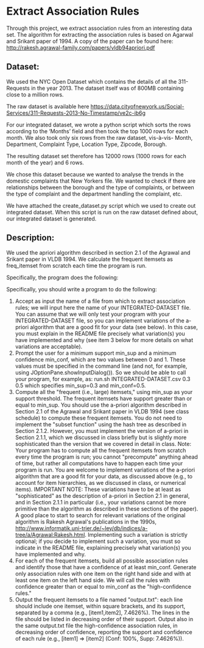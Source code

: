 Extract Association Rules
=================

Through this project, we extract association rules from an interesting data set. The algorithm for extracting the association rules is based on Agarwal and Srikant paper of 1994. A copy of the paper can be found here: http://rakesh.agrawal-family.com/papers/vldb94apriori.pdf


Dataset:
--------
We used the NYC Open Dataset which contains the details of all the 311-Requests in the year 2013. The dataset itself was of 800MB containing close to a million rows.

The raw dataset is available here https://data.cityofnewyork.us/Social-Services/311-Requests-2013-No-Timestamp/ve2c-ib6g


For our integrated dataset, we wrote a python script which sorts the rows according to the ‘Months’ field and then took the top 1000 rows for each month. We also took only six rows from the raw dataset, vis-à-vis- Month, Department, Complaint Type, Location Type, Zipcode, Borough.

The resulting dataset set therefore has 12000 rows (1000 rows for each month of the year) and 6 rows.

We chose this dataset because we wanted to analyse the trends in the domestic complaints that New Yorkers file. We wanted to check if there are relationships between the borough and the type of complaints, or between the type of complaint and the department handling the complaint, etc.

We have attached the create_dataset.py script which we used to create out integrated dataset. When this script is run on the raw dataset defined about, our integrated dataset is generated.


Description:
------------

We used the apriori algorithm described in section 2.1 of the Agrawal and Srikant paper in VLDB 1994. We calculate the frequent itemsets as freq_itemset from scratch each time the program is run. 

Specifically, the program does the following:

Specifically, you should write a program to do the following:

1. Accept as input the name of a file from which to extract association rules; we will input here the name of your INTEGRATED-DATASET file. You can assume that we will only test your program with your INTEGRATED-DATASET file, so you can implement variations of the a-priori algorithm that are a good fit for your data (see below). In this case, you must explain in the README file precisely what variation(s) you have implemented and why (see item 3 below for more details on what variations are acceptable).
2. Prompt the user for a minimum support min_sup and a minimum confidence min_conf, which are two values between 0 and 1. These values must be specified in the command line (and not, for example, using  JOptionPane.showInputDialog()). So we should be able to call your program, for example, as:
run.sh INTEGRATED-DATASET.csv 0.3 0.5
which specifies min_sup=0.3 and min_conf=0.5.
3. Compute all the "frequent (i.e., large) itemsets," using min_sup as your support threshold. The frequent itemsets have support greater than or equal to min_sup. You should use the a-priori algorithm described in Section 2.1 of the Agrawal and Srikant paper in VLDB 1994 (see class schedule) to compute these frequent itemsets. You do not need to implement the "subset function" using the hash tree as described in Section 2.1.2. However, you must implement the version of a-priori in Section 2.1.1, which we discussed in class briefly but is slightly more sophisticated than the version that we covered in detail in class.  Note: Your program has to compute all the frequent itemsets from scratch every time the program is run; you cannot "precompute" anything ahead of time, but rather all computations have to happen each time your program is run. You are welcome to implement variations of the a-priori algorithm that are a good fit for your data, as discussed above (e.g., to account for item hierarchies, as we discussed in class, or numerical items). IMPORTANT NOTE: These variations have to be at least as "sophisticated" as the description of a-priori in Section 2.1 in general, and in Section 2.1.1 in particular (i.e., your variations cannot be more primitive than the algorithm as described in these sections of the paper). A good place to start to search for relevant variations of the original algorithm is Rakesh Agrawal's publications in the 1990s, http://www.informatik.uni-trier.de/~ley/db/indices/a-tree/a/Agrawal:Rakesh.html. Implementing such a variation is strictly optional; if you decide to implement such a variation, you must so indicate in the README file, explaining precisely what variation(s) you have implemented and why.
3. For each of the frequent itemsets, build all possible association rules and identify those that have a confidence of at least min_conf. Generate only association rules with one item on the right hand side and with at least one item on the left hand side. We will call the rules with confidence greater than or equal to min_conf as the "high-confidence rules."
4. Output the frequent itemsets to a file named "output.txt": each line should include one itemset, within square brackets, and its support, separated by a comma (e.g., [item1,item2], 7.4626%). The lines in the file should be listed in decreasing order of their support. Output also in the same output.txt file the high-confidence association rules, in decreasing order of confidence, reporting the support and confidence of each rule (e.g., [item1] => [item2] (Conf: 100%, Supp: 7.4626%)).
